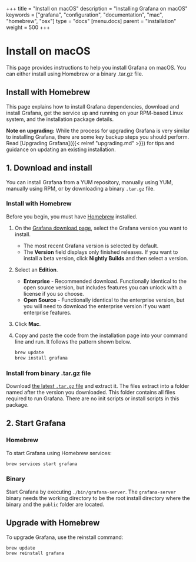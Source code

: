 +++
title = "Install on macOS"
description = "Installing Grafana on macOS"
keywords = ["grafana", "configuration", "documentation", "mac", "homebrew", "osx"]
type = "docs"
[menu.docs]
parent = "installation"
weight = 500
+++

# Install on macOS

This page provides instructions to help you install Grafana on macOS. You can either install using Homebrew or a binary .tar.gz file.


## Install with Homebrew

This page explains how to install Grafana dependencies, download and install Grafana, get the service up and running on your RPM-based Linux system, and the installation package details.

**Note on upgrading:** While the process for upgrading Grafana is very similar to installing Grafana, there are some key backup steps you should perform. Read [Upgrading Grafana]({{< relref "upgrading.md" >}}) for tips and guidance on updating an existing installation.

## 1. Download and install

You can install Grafana from a YUM repository, manually using YUM, manually using RPM, or by downloading a binary `.tar.gz` file.

### Install with Homebrew

Before you begin, you must have [Homebrew](http://brew.sh/) installed.

1. On the [Grafana download page](https://grafana.com/grafana/download), select the Grafana version you want to install. 
   * The most recent Grafana version is selected by default.
   * The **Version** field displays only finished releases. If you want to install a beta version, click **Nightly Builds** and then select a version.
2. Select an **Edition**.
   * **Enterprise** - Recommended download. Functionally identical to the open source version, but includes features you can unlock with a license if you so choose.
   * **Open Source** - Functionally identical to the enterprise version, but you will need to download the enterprise version if you want enterprise features.
3. Click **Mac**.
4. Copy and paste the code from the installation page into your command line and run. It follows the pattern shown below.

   ```bash
   brew update
   brew install grafana
   ```

### Install from binary .tar.gz file

Download [the latest `.tar.gz` file](https://grafana.com/get) and extract it. The files extract into a folder named after the version you downloaded. This folder contains all files required to run Grafana. There are no init scripts or install scripts in this package.

## 2. Start Grafana

### Homebrew
To start Grafana using Homebrew services: 

```bash
brew services start grafana
```

### Binary

Start Grafana by executing `./bin/grafana-server`. The `grafana-server` binary needs the working directory to be the root install directory where the binary and the `public` folder are located.

## Upgrade with Homebrew

To upgrade Grafana, use the reinstall command:

```bash
brew update
brew reinstall grafana
```
